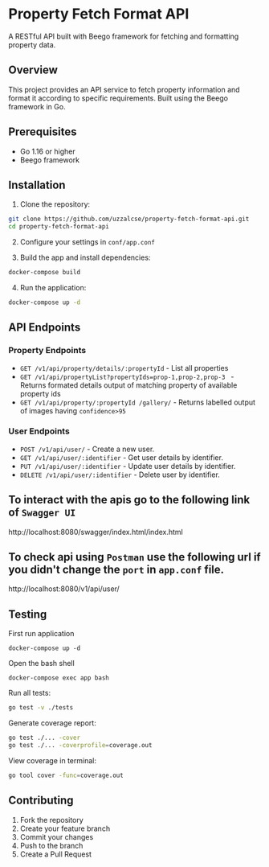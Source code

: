 # Property Fetch Format API

A RESTful API built with Beego framework for fetching and formatting property data.

## Overview

This project provides an API service to fetch property information and format it according to specific requirements. Built using the Beego framework in Go.

## Prerequisites

- Go 1.16 or higher
- Beego framework

## Installation

1. Clone the repository:
```bash
git clone https://github.com/uzzalcse/property-fetch-format-api.git
cd property-fetch-format-api
```

2. Configure your  settings in `conf/app.conf`

3. Build the app and install dependencies:
```bash
docker-compose build
```

4. Run the application:
```bash
docker-compose up -d
```

## API Endpoints
### Property Endpoints
- `GET /v1/api/property/details/:propertyId` - List all properties
- `GET /v1/api/propertyList?propertyIds=prop-1,prop-2,prop-3 ` - Returns formated details output of matching property of available property ids
- `GET /v1/api/property/:propertyId /gallery/` - Returns labelled output of images having `confidence>95`

### User Endpoints 
- `POST /v1/api/user/` - Create a new user.
- `GET /v1/api/user/:identifier` - Get user details by identifier.
- `PUT /v1/api/user/:identifier` - Update user details by identifier.
- `DELETE /v1/api/user/:identifier` - Delete user by identifier.

## To interact with the apis go to the following link of `Swagger UI`

http://localhost:8080/swagger/index.html/index.html

## To check api using `Postman` use the following url if you didn't change the `port` in `app.conf` file.

http://localhost:8080/v1/api/user/

## Testing

First run application 

```
docker-compose up -d
```


Open the bash shell 

```
docker-compose exec app bash
```


Run all tests:
```bash
go test -v ./tests
```

Generate coverage report:
```bash
go test ./... -cover
go test ./... -coverprofile=coverage.out
```

View coverage in terminal:
```bash
go tool cover -func=coverage.out
```

## Contributing

1. Fork the repository
2. Create your feature branch
3. Commit your changes
4. Push to the branch
5. Create a Pull Request